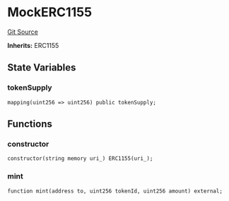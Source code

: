 # MockERC1155
[Git Source](https://github.com/PermissionlessGames/degen-casino/blob/a86e57a03b00cbc647e832eacb62c2ac5192b5f9/src/dev/mock/MockERC1155.sol)

**Inherits:**
ERC1155


## State Variables
### tokenSupply

```solidity
mapping(uint256 => uint256) public tokenSupply;
```


## Functions
### constructor


```solidity
constructor(string memory uri_) ERC1155(uri_);
```

### mint


```solidity
function mint(address to, uint256 tokenId, uint256 amount) external;
```

